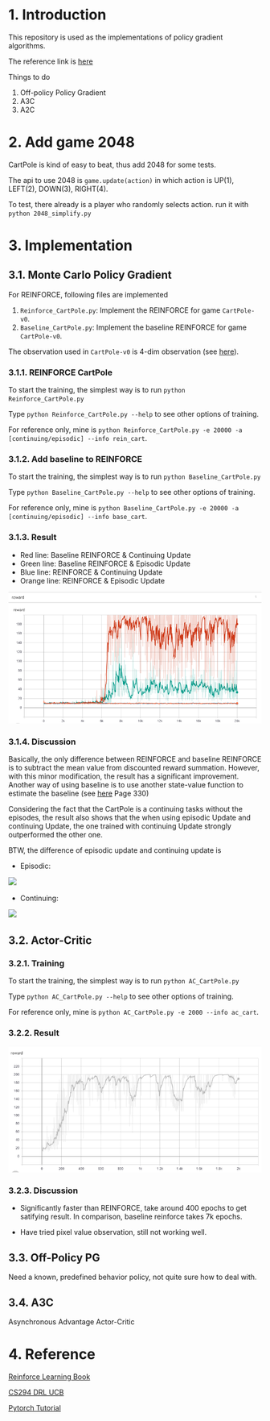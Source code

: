 # 1. Introduction

This repository is used as the implementations of policy gradient algorithms. 

The reference link is [here](https://lilianweng.github.io/lil-log/2018/04/08/policy-gradient-algorithms.html)

Things to do 

1. Off-policy Policy Gradient
1. A3C
1. A2C

# 2. Add game 2048 
CartPole is kind of easy to beat, thus add 2048 for some tests.

The api to use 2048 is `game.update(action)` in which action is UP(1), LEFT(2), DOWN(3), RIGHT(4).

To test, there already is a player who randomly selects action. run it with `python 2048_simplify.py`


# 3. Implementation

## 3.1. Monte Carlo Policy Gradient

For REINFORCE, following files are implemented
1. `Reinforce_CartPole.py`: Implement the REINFORCE for game `CartPole-v0`. 
1. `Baseline_CartPole.py`: Implement the baseline REINFORCE for game `CartPole-v0`.

The observation used in `CartPole-v0` is 4-dim observation (see [here](https://github.com/openai/gym/wiki/CartPole-v0)).

### 3.1.1. REINFORCE CartPole
To start the training, the simplest way is to run `python Reinforce_CartPole.py`

Type `python Reinforce_CartPole.py --help` to see other options of training.

For reference only, mine is `python Reinforce_CartPole.py -e 20000 -a [continuing/episodic] --info rein_cart`.

### 3.1.2. Add baseline to REINFORCE

To start the training, the simplest way is to run `python Baseline_CartPole.py`

Type `python Baseline_CartPole.py --help` to see other options of training.

For reference only, mine is `python Baseline_CartPole.py -e 20000 -a [continuing/episodic] --info base_cart`.

### 3.1.3. Result

* Red line: Baseline REINFORCE & Continuing Update
* Green line: Baseline REINFORCE & Episodic Update
* Blue line: REINFORCE & Continuing Update
* Orange line: REINFORCE & Episodic Update

![REINFORCE_RESULT](./img/REINFORCE_CART.png)

### 3.1.4. Discussion

Basically, the only difference between REINFORCE and baseline REINFORCE is to subtract the mean value from discounted reward summation. However, with this minor modification, the result has a significant improvement. Another way of using baseline is to use another state-value function to estimate the baseline (see [here](http://incompleteideas.net/book/RLbook2018.pdf) Page 330) 

Considering the fact that the CartPole is a continuing tasks without the episodes, the result also shows that the when using episodic Update and continuing Update, the one trained with continuing Update strongly outperformed the other one.

BTW, the difference of episodic update and continuing update is

* Episodic: 

![](http://latex.codecogs.com/gif.latex?\mathbf{\theta}\leftarrow\mathbf{\theta}+\alpha\gamma^t(\sum_{k=t+1}^{T}\gamma^{k-t-1}r_k)\nabla\ln\pi(A_t|S_t,\mathbf{\theta}))

* Continuing: 

![](http://latex.codecogs.com/gif.latex?\mathbf{\theta}\leftarrow\mathbf{\theta}+\alpha(\sum_{k=t+1}^{T}\gamma^{k-t-1}r_k)\nabla\ln\pi(A_t|S_t,\mathbf{\theta}))


## 3.2. Actor-Critic

### 3.2.1. Training

To start the training, the simplest way is to run `python AC_CartPole.py`

Type `python AC_CartPole.py --help` to see other options of training.

For reference only, mine is `python AC_CartPole.py -e 2000 --info ac_cart`.

### 3.2.2. Result
![AC_RESULT](./img/AC_CART.PNG)

### 3.2.3. Discussion

* Significantly faster than REINFORCE, take around 400 epochs to get satifying result. In comparison, baseline reinforce takes 7k epochs.

* Have tried pixel value observation, still not working well.

## 3.3. Off-Policy PG

Need a known, predefined behavior policy, not quite sure how to deal with.

## 3.4. A3C

Asynchronous Advantage Actor-Critic


# 4. Reference
[Reinforce Learning Book](http://incompleteideas.net/book/RLbook2018.pdf)

[CS294 DRL UCB](http://rail.eecs.berkeley.edu/deeprlcourse-fa17/)

[Pytorch Tutorial](https://pytorch.org/tutorials/intermediate/reinforcement_q_learning.html) 